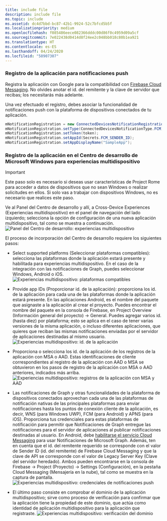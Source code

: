 ```yaml
---
title: include file
description: include file
ms.topic: include
ms.assetid: dc4d7bbd-bc87-42b1-9924-52c7bfcd5b5f
ms.localizationpriority: medium
ms.openlocfilehash: f085486eece082366dddc00d86f0c4959d09a5cf
ms.sourcegitcommit: 7e022438d0414d8f24ee2c048bb018c80b1ea921
ms.translationtype: HT
ms.contentlocale: es-ES
ms.lasthandoff: 04/24/2020
ms.locfileid: "58907307"
---
```

### <a name="register-your-app-for-push-notifications"></a>Registro de la aplicación para notificaciones push

Registra la aplicación con Google para la compatibilidad con [Firebase Cloud Messaging](https://firebase.google.com/docs/cloud-messaging/android/client). No olvides anotar el id. del remitente y la clave de servidor que recibas; los necesitarás más adelante.

Una vez efectuado el registro, debes asociar la funcionalidad de notificaciones push con la plataforma de dispositivos conectados de tu aplicación.

```Java
mNotificationRegistration = new ConnectedDevicesNotificationRegistration();
mNotificationRegistration.setType(ConnectedDevicesNotificationType.FCM);
mNotificationRegistration.setToken(token);
mNotificationRegistration.setAppId(Secrets.FCM_SENDER_ID);
mNotificationRegistration.setAppDisplayName("SampleApp");
```

### <a name="register-your-app-in-microsoft-windows-dev-center-for-cross-device-experiences"></a>Registro de la aplicación en el Centro de desarrollo de Microsoft Windows para experiencias multidispositivo

> [!IMPORTANT]
> Este paso solo es necesario si deseas usar características de Project Rome para acceder a datos de dispositivos que no sean Windows o realizar solicitudes en ellos. Si solo vas a trabajar con dispositivos Windows, no es necesario que realices este paso.

Ve al Panel del Centro de desarrollo y allí, a Cross-Device Experiences (Experiencias multidispositivo) en el panel de navegación del lado izquierdo; selecciona la opción de configuración de una nueva aplicación multidispositivo, tal como se muestra a continuación.
![Panel del Centro de desarrollo: experiencias multidispositivo](../../notifications/media/dev_center_portal/dev_center_portal_1_overview.png)

El proceso de incorporación del Centro de desarrollo requiere los siguientes pasos:
* Select supported platforms (Seleccionar plataformas compatibles): selecciona las plataformas donde la aplicación estará presente y habilitada para experiencias multidispositivo. En el caso de la integración con las notificaciones de Graph, puedes seleccionar Windows, Android o iOS.
![Experiencias multidispositivo: plataformas compatibles](../../notifications/media/dev_center_portal/dev_center_portal_2_supported_platforms.png)

* Provide app IDs (Proporcionar id. de la aplicación): proporciona los id. de la aplicación para cada una de las plataformas donde la aplicación estará presente. En las aplicaciones Android, es el nombre del paquete que asignaste a la aplicación al crear el proyecto. Puedes encontrar el nombre del paquete en la consola de Firebase, en Project Overview (Información general del proyecto) -> General. Puedes agregar varios id. (hasta diez) por plataforma; esto se aplica en el caso de tener varias versiones de la misma aplicación, o incluso diferentes aplicaciones, que quieres que reciban las mismas notificaciones enviadas por el servidor de aplicaciones destinadas al mismo usuario. 
![Experiencias multidispositivo: id. de la aplicación](../../notifications/media/dev_center_portal/dev_center_portal_3_app_ids.png)

* Proporciona o selecciona los id. de la aplicación de los registros de la aplicación con MSA o AAD. Estas identificaciones de cliente correspondientes al registro de la aplicación con AAD o MSA se obtuvieron en los pasos de registro de la aplicación con MSA o AAD anteriores, indicados más arriba. 
![Experiencias multidispositivo: registros de la aplicación con MSA y AAD](../../notifications/media/dev_center_portal/dev_center_portal_4_msa_aad_connections.png)

* Las notificaciones de Graph y otras funcionalidades de la plataforma de dispositivos conectados aprovechan cada una de las plataformas de notificación nativas de las principales plataformas para enviar notificaciones hasta los puntos de conexión cliente de la aplicación, es decir, WNS (para Windows UWP), FCM (para Android) y APNS (para iOS). Proporciona tus credenciales para estas plataformas de notificación para permitir que Notificaciones de Graph entregue las notificaciones para el servidor de aplicaciones al publicar notificaciones destinadas al usuario. En Android, debe [habilitarse el servicio Cloud Messaging](https://firebase.google.com/docs/cloud-messaging/android/client) para usar Notificaciones de Microsoft Graph. Además, ten en cuenta que el id. del remitente requerido se corresponde con el valor de Sender ID (id. del remitente) de Firebase Cloud Messaging y que la clave de API se corresponde con el valor de Legacy Server Key (Clave del servidor heredado). Ambos pueden encontrarse en la consola de Firebase -> Project (Proyecto) -> Settings (Configuración), en la pestaña Cloud Messaging (Mensajería en la nube), tal como se muestra en la captura de pantalla.
![Experiencias multidispositivo: credenciales de notificaciones push](../../notifications/media/dev_center_portal/dev_center_portal_5_push_credentials.png)

* El último paso consiste en comprobar el dominio de la aplicación multidispositivo; sirve como proceso de verificación para confirmar que la aplicación tiene la propiedad de este dominio, que actúa como identidad de aplicación multidispositivo para la aplicación que registraste.
![Experiencias multidispositivo: verificación del dominio](../../notifications/media/dev_center_portal/dev_center_portal_6_domain_verification.png)
